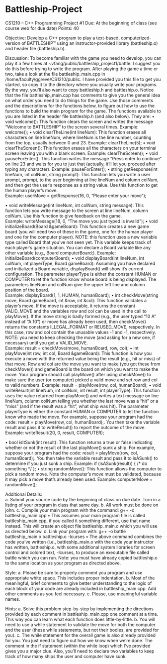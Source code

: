 # Battleship-Project
CS1210 – C++ Programming
Project #1
Due:  At the beginning of class (see course web for due date)
Points:  40

Objective:  Develop a C++ program to play a text-based, computerized-version of BATTLESHIP™ using an instructor-provided library (battleship.o) and header file (battleship.h).

Discussion:  To become familiar with the game you need to develop, you can play it a few times at ~vfang/public/battleship_project1/battle.  I suggest you do this before trying to write the program.
     After playing the game a time or two, take a look at the file battleship_main.cpp in /home/faculty/ggreve/CS1210/public.  I have provided you this file to get you started, so copy it to the directory where you usually write your programs.   By the way, you’ll also want to copy battleship.h and battleship.o.  Notice that the file battleship_main.cpp has comments to give you the general idea on what order you need to do things for the game.  Use those comments and the descriptions for the functions below, to figure out how to use the functions to build the main program for the game. 
     The functions available to you are listed in the header file battleship.h (and also below).     They are:
•	void welcome():  This function clears the screen and writes the message “Welcome to BATTLESHIP” to the screen several times.  Example:  welcome();
•	void clearTheLine(int lineNum):  This function erases all characters on line lineNum, where lineNum is the line number, counting from the top, usually between 0 and 23.  Example:  clearTheLine(5);
•	void clearTheScreen():  This function erases all the characters on your terminal screen leaving you with a blank screen.  Example:  clearTheScreen();
•	void pauseForEnter():  This function writes the message “Press enter to continue” on line 23 and waits for you to just that (actually, it’ll let you proceed after typing any character).  Example:  pauseForEnter();
•	string getResponse(int lineNum, int colNum, string prompt):  This function lets you write a user prompt, prompt, to the user beginning at line lineNum and column colNum, and then get the user’s response as a string value.  Use this function to get the human player’s move.  
Example:  userMove = getResponse(16, 0, “Please enter your move”);
 
•	void writeMessage(int lineNum, int colNum, string message):  This function lets you write message to the screen at line lineNum, column colNum.  Use this function to give feedback on the game.  
Example:  writeMessage(18, 0, “The move you just typed is invalid”);
•	void initializeBoard(Board &gameBoard):  This function creates a new game board (you will need two of these in the game, one for the human player and one for the computer player).  NOTE:  this function uses a new variable type called Board that you’ve not seen yet.  This variable keeps track of each player’s game situation.  You can declare a Board variable like any other variable (e.g., Board computerBoard;).   Example:  initializeBoard(computerBoard);
•	void displayBoard(int lineNum, int colNum, int playerType, Board gameBoard):    Assuming you have declared and initialized a Board variable, displayBoard() will show it’s current configuration.  The parameter playerType is either the constant HUMAN or COMPUTER to let the function know whose board is being displayed.   The parameters lineNum and colNum give the upper left line and column position of the board.  
Example:  displayBoard(1, 1, HUMAN, humanBoard);
•	int checkMove(string move, Board gameBoard, int &row, int &col):  This function validates a player’s move.  If the move is acceptable, it returns the constant VALID_MOVE and the variables row and col can be used in the call to playMove().  If the move string is badly formed (e.g., the user typed “10 A” instead of “A 10”) or move has already been used, then checkMove() returns the constants ILLEGAL_FORMAT or REUSED_MOVE, respectively.  In this case,  row and col contain the unusable values -1 and -1, respectively.  NOTE:  you need to keep checking the move (and asking for a new one, if necessary) until you get a VALID_MOVE.  
Example:  result = checkMove(move, humanBoard, row, col);
•	int playMove(int row, int col, Board &gameBoard):  This function is how you execute a move with the returned value being the result (e.g., hit or miss) of that move.  Row and col are the move you want to make (you got these from checkMove()) and gameBoard is the board on which you want to make the move.  Your program should call playMove() after using checkMove() to make sure the user (or computer) picked a valid move and set row and col to valid numbers.  Example:  result = playMove(row, col, humanBoard);
•	void writeResult(int lineNum, int colNum, int result, int playerType):  This function uses the value returned from playMove() and writes a text message on line lineNum, column colNum telling you whether the last move was a “hit” or a “miss” (and if the result was a “hit”, what ship was hit).  The parameter playerType is either the constant HUMAN or COMPUTER to let the function know who made the move.  For example, suppose your program had the code:  result = playMove(row, col, humanBoard);.  You then take the variable result and pass it to writeResult() to report the outcome of the move.
Example:  writeResult(20, 0, result, COMPUTER);
 
•	bool isItSunk(int result):  This function returns a true or false indicating whether or not the result of the last playMove() sunk a ship.  For example, suppose your program had the code:  result = playMove(row, col, humanBoard);.  You then take the variable result and pass it to isASunk() to determine if you just sunk a ship.
Example:   if (isASunk(result)) { /* do something */ };
•	string randomMove():  This function allows the computer to pick a random move.  Note the computer’s move must be validated, because it may pick a move that’s already been used.  Example:  computerMove = randomMove();

Additional Details:  
a.	Submit your source code by the beginning of class on due date.  Turn in a listing of your program in class that same day.
b.	All work must be done on john.
c.	Compile your main program with the command:  g++ -c battleship_main.cpp
•	This assumes your main program file is called battleship_main.cpp, if you called it something different, use that name instead.   This will create an object file battleship_main.o which you will use as directed below.
d.	Link your program with:  g++ -o battle battleship_main.o battleship.o -lcurses
•	The above command combines the code you’ve written (i.e., battleship_main.o with the code your instructor has written, battleship.o, with some additional system libraries for screen control and colored text, -lcurses, to produce an executable file called battle which you can run.  Note:  you must have already copied battleship.o to the same location as your program as directed above.

Style:
a.	Please be sure to properly comment you program and use appropriate white space.  This includes proper indentation.
b.	Most of the meaningful, brief comments to give better understanding to the logic of each block of your code are already included in battleship_main.cpp.  Add other comments as you feel necessary.
c.	Please, use meaningful variable names.

Hints:
a.	Solve this problem step-by-step by implementing the directions provided by each comment in battleship_main.cpp one comment at a time.  This way you can learn what each function does little-by-little.
b.	You will need to use a while statement to validate the move for both the computer and the user (these while statements, but not their bodies, are provided for you).
c.	The while statement for the overall game is also already provided for you.  You just need to figure out how we know when we’re done.  The comment in the if statement (within the while loop) which I’ve provided gives you a major clue.  Also, you’ll need to declare two variables to keep track of how many ships the user and computer have sunk.
 
